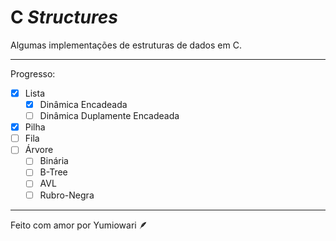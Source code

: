 # C _Structures_

Algumas implementações de estruturas de dados em C.

---

Progresso:

- [x] Lista
    - [x] Dinâmica Encadeada
    - [ ] Dinâmica Duplamente Encadeada
- [x] Pilha
- [ ] Fila
- [ ] Árvore
    - [ ] Binária
    - [ ] B-Tree
    - [ ] AVL
    - [ ] Rubro-Negra

---

Feito com amor por Yumiowari 🪶
